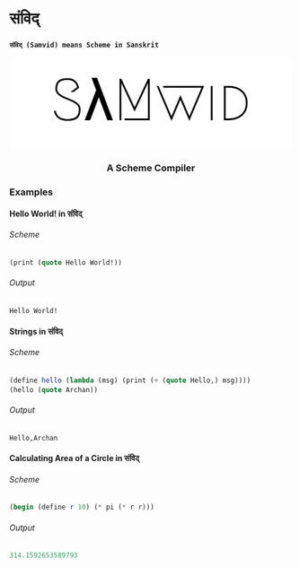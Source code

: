 # संविद् 
#### `संविद् (Samvid) means Scheme in Sanskrit`
<img src="./SamvidLogo.svg"/>
<div style="text-align:center">
<h3 style="text-align:center;">A Scheme Compiler</h3>
</div>

### Examples

#### Hello World! in संविद् 
###### Scheme
```scheme
(print (quote Hello World!))
```

###### Output
```scheme
Hello World!
```

#### Strings in संविद् 
###### Scheme
```scheme
(define hello (lambda (msg) (print (+ (quote Hello,) msg))))
(hello (quote Archan))
```

###### Output
```scheme
Hello,Archan
```

#### Calculating Area of a Circle in संविद् 
###### Scheme
```scheme
(begin (define r 10) (* pi (* r r)))
```

###### Output
```scheme
314.1592653589793
```
